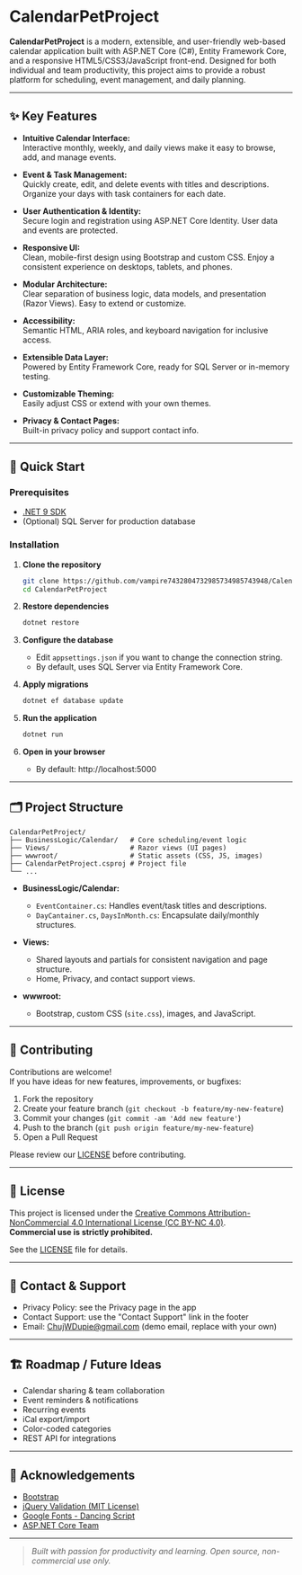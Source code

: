 # CalendarPetProject

**CalendarPetProject** is a modern, extensible, and user-friendly web-based calendar application built with ASP.NET Core (C#), Entity Framework Core, and a responsive HTML5/CSS3/JavaScript front-end. Designed for both individual and team productivity, this project aims to provide a robust platform for scheduling, event management, and daily planning.

---

## ✨ Key Features

- **Intuitive Calendar Interface:**  
  Interactive monthly, weekly, and daily views make it easy to browse, add, and manage events.

- **Event & Task Management:**  
  Quickly create, edit, and delete events with titles and descriptions. Organize your days with task containers for each date.

- **User Authentication & Identity:**  
  Secure login and registration using ASP.NET Core Identity. User data and events are protected.

- **Responsive UI:**  
  Clean, mobile-first design using Bootstrap and custom CSS. Enjoy a consistent experience on desktops, tablets, and phones.

- **Modular Architecture:**  
  Clear separation of business logic, data models, and presentation (Razor Views). Easy to extend or customize.

- **Accessibility:**  
  Semantic HTML, ARIA roles, and keyboard navigation for inclusive access.

- **Extensible Data Layer:**  
  Powered by Entity Framework Core, ready for SQL Server or in-memory testing.

- **Customizable Theming:**  
  Easily adjust CSS or extend with your own themes.

- **Privacy & Contact Pages:**  
  Built-in privacy policy and support contact info.

---

## 🚀 Quick Start

### Prerequisites

- [.NET 9 SDK](https://dotnet.microsoft.com/download/dotnet/9.0)
- (Optional) SQL Server for production database

### Installation

1. **Clone the repository**
    ```bash
    git clone https://github.com/vampire7432804732985734985743948/CalendarPetProject.git
    cd CalendarPetProject
    ```

2. **Restore dependencies**
    ```bash
    dotnet restore
    ```

3. **Configure the database**
    - Edit `appsettings.json` if you want to change the connection string.
    - By default, uses SQL Server via Entity Framework Core.

4. **Apply migrations**
    ```bash
    dotnet ef database update
    ```

5. **Run the application**
    ```bash
    dotnet run
    ```

6. **Open in your browser**
    - By default: http://localhost:5000

---

## 🗂️ Project Structure

```
CalendarPetProject/
├── BusinessLogic/Calendar/   # Core scheduling/event logic
├── Views/                    # Razor views (UI pages)
├── wwwroot/                  # Static assets (CSS, JS, images)
├── CalendarPetProject.csproj # Project file
└── ...
```

- **BusinessLogic/Calendar:**  
  - `EventContainer.cs`: Handles event/task titles and descriptions.
  - `DayCantainer.cs`, `DaysInMonth.cs`: Encapsulate daily/monthly structures.

- **Views:**  
  - Shared layouts and partials for consistent navigation and page structure.
  - Home, Privacy, and contact support views.

- **wwwroot:**  
  - Bootstrap, custom CSS (`site.css`), images, and JavaScript.

---

## 👥 Contributing

Contributions are welcome!  
If you have ideas for new features, improvements, or bugfixes:

1. Fork the repository
2. Create your feature branch (`git checkout -b feature/my-new-feature`)
3. Commit your changes (`git commit -am 'Add new feature'`)
4. Push to the branch (`git push origin feature/my-new-feature`)
5. Open a Pull Request

Please review our [LICENSE](./LICENSE) before contributing.

---

## 📄 License

This project is licensed under the [Creative Commons Attribution-NonCommercial 4.0 International License (CC BY-NC 4.0)](https://creativecommons.org/licenses/by-nc/4.0/).  
**Commercial use is strictly prohibited.**

See the [LICENSE](./LICENSE) file for details.

---

## 💬 Contact & Support

- Privacy Policy: see the Privacy page in the app
- Contact Support: use the "Contact Support" link in the footer
- Email: ChujWDupie@gmail.com (demo email, replace with your own)

---

## 🏗️ Roadmap / Future Ideas

- Calendar sharing & team collaboration
- Event reminders & notifications
- Recurring events
- iCal export/import
- Color-coded categories
- REST API for integrations

---

## 🙏 Acknowledgements

- [Bootstrap](https://getbootstrap.com/)
- [jQuery Validation (MIT License)](https://github.com/jquery-validation/jquery-validation)
- [Google Fonts - Dancing Script](https://fonts.google.com/specimen/Dancing+Script)
- [ASP.NET Core Team](https://github.com/dotnet/aspnetcore)

---

> _Built with passion for productivity and learning. Open source, non-commercial use only._
